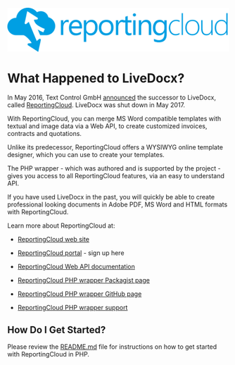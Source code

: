 ![Logo](../media/rc_logo_512.png)

# What Happened to LiveDocx?

In May 2016, Text Control GmbH [announced](https://www.textcontrol.com/blog/2016/05/25/) the successor to LiveDocx, called [ReportingCloud](http://www.reporting.cloud/). LiveDocx was shut down in May 2017.

With ReportingCloud, you can merge MS Word compatible templates with textual and image data via a Web API, to create customized invoices, contracts and quotations.
 
Unlike its predecessor, ReportingCloud offers a WYSIWYG online template designer, which you can use to create your templates.

The PHP wrapper - which was authored and is supported by the project - gives you access to all ReportingCloud features, via an easy to understand API.

If you have used LiveDocx in the past, you will quickly be able to create professional looking documents in Adobe PDF, MS Word and HTML formats with ReportingCloud.

Learn more about ReportingCloud at:
 
* [ReportingCloud web site](http://www.reporting.cloud/)
 
* [ReportingCloud portal](https://portal.reporting.cloud/) - sign up here  

* [ReportingCloud Web API documentation](https://portal.reporting.cloud/Documentation/Reference/)

* [ReportingCloud PHP wrapper Packagist page](https://packagist.org/packages/textcontrol/txtextcontrol-reportingcloud)

* [ReportingCloud PHP wrapper GitHub page](https://github.com/TextControl/txtextcontrol-reportingcloud-php)

* [ReportingCloud PHP wrapper support](http://support.textcontrol.com/new-ticket)

## How Do I Get Started?

Please review the [README.md](../README.md) file for instructions on how to get started with ReportingCloud in PHP.